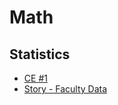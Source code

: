 # Math

## Statistics

- [CE #1](assignments/ce1.md)
- [Story - Faculty Data](assignments/story-factory-data.tex)


